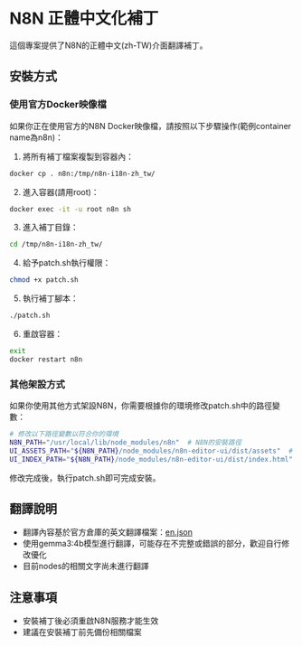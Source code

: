 # N8N 正體中文化補丁

這個專案提供了N8N的正體中文(zh-TW)介面翻譯補丁。

## 安裝方式

### 使用官方Docker映像檔

如果你正在使用官方的N8N Docker映像檔，請按照以下步驟操作(範例container name為n8n)：

1. 將所有補丁檔案複製到容器內：
```bash
docker cp . n8n:/tmp/n8n-i18n-zh_tw/
```

2. 進入容器(請用root)：
```bash
docker exec -it -u root n8n sh
```

3. 進入補丁目錄：
```bash
cd /tmp/n8n-i18n-zh_tw/
```

4. 給予patch.sh執行權限：
```bash
chmod +x patch.sh
```

5. 執行補丁腳本：
```bash
./patch.sh
```

6. 重啟容器：
```bash
exit
docker restart n8n
```

### 其他架設方式

如果你使用其他方式架設N8N，你需要根據你的環境修改patch.sh中的路徑變數：

```bash
# 修改以下路徑變數以符合你的環境
N8N_PATH="/usr/local/lib/node_modules/n8n"  # N8N的安裝路徑
UI_ASSETS_PATH="${N8N_PATH}/node_modules/n8n-editor-ui/dist/assets"  # n8n-editor-ui的assets目錄
UI_INDEX_PATH="${N8N_PATH}/node_modules/n8n-editor-ui/dist/index.html"  # n8n-editor-ui的index.html檔案
```

修改完成後，執行patch.sh即可完成安裝。

## 翻譯說明

- 翻譯內容基於官方倉庫的英文翻譯檔案：[en.json](https://github.com/n8n-io/n8n/blob/master/packages/frontend/editor-ui/src/plugins/i18n/locales/en.json)
- 使用gemma3:4b模型進行翻譯，可能存在不完整或錯誤的部分，歡迎自行修改優化
- 目前nodes的相關文字尚未進行翻譯

## 注意事項

- 安裝補丁後必須重啟N8N服務才能生效
- 建議在安裝補丁前先備份相關檔案
